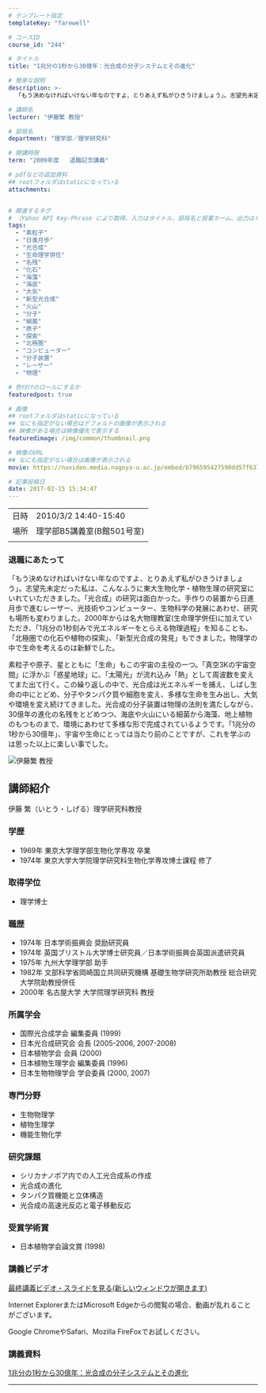 ```yaml
---
# テンプレート指定
templateKey: "farewell"

# コースID
course_id: "244"

# タイトル
title: "1兆分の1秒から30億年：光合成の分子システムとその進化"

# 簡単な説明
description: >-
  「もう決めなければいけない年なのですよ、とりあえず私がひきうけましょう」。志望先未定だった私は、こんなふうに東大生物化学・植物生理の研究室にいれていただきました。「光合成」の研究は面白かった。手作りの装置から日進月歩で進むレーザー、光技術やコンピューター、生物科学の発展にあわせ、研究も場所も変わりました。2000年からは名大物理教室(生命理学併任)に加えていただき、「1兆分の1秒刻みで光エネル ....

# 講師名
lecturer: "伊藤繁 教授"

# 部局名
department: "理学部／理学研究科"

# 開講時限
term: "2009年度	退職記念講義"

# pdfなどの追加資料
## rootフォルダはstaticになっている
attachments:


# 関連するタグ
# （Yahoo API Key-Phrase により取得。入力はタイトル、部局名と授業ホーム、出力はキーフレーズ（tags））
tags:
  - "素粒子"
  - "日進月歩"
  - "光合成"
  - "生命理学併任"
  - "名残"
  - "化石"
  - "海藻"
  - "海底"
  - "大気"
  - "新型光合成"
  - "火山"
  - "分子"
  - "細菌"
  - "原子"
  - "探索"
  - "北極圏"
  - "コンピューター"
  - "分子装置"
  - "レーザー"
  - "物理"

# 色付けのロールにするか
featuredpost: true

# 画像
## rootフォルダはstaticになっている
## なにも指定がない場合はデフォルトの画像が表示される
## 映像がある場合は映像優先で表示する
featuredimage: /img/common/thumbnail.png

# 映像のURL
## なにも指定がない場合は画像が表示される
movie: https://nuvideo.media.nagoya-u.ac.jp/embed/b796595427590dd57f63701e2e0341cae69903ab

# 記事投稿日
date: 2017-02-15 15:34:47
---
```


|   |   |
|---|---|
| 日時 | 2010/3/2  14:40-15:40 |
| 場所 | 理学部B5講義室(B館501号室) |
|   |   |


### 退職にあたって

「もう決めなければいけない年なのですよ、とりあえず私がひきうけましょう」。志望先未定だった私は、こんなふうに東大生物化学・植物生理の研究室にいれていただきました。「光合成」の研究は面白かった。手作りの装置から日進月歩で進むレーザー、光技術やコンピューター、生物科学の発展にあわせ、研究も場所も変わりました。2000年からは名大物理教室(生命理学併任)に加えていただき、「1兆分の1秒刻みで光エネルギーをとらえる物理過程」を知ることも、「北極圏での化石や植物の探索」、「新型光合成の発見」もできました。物理学の中で生命を考えるのは新鮮でした。

素粒子や原子、星とともに「生命」もこの宇宙の主役の一つ。「真空3Kの宇宙空間」に浮かぶ「惑星地球」に、「太陽光」が流れ込み「熱」として周波数を変えてまた出て行く。この繰り返しの中で、光合成は光エネルギーを捕え、しばし生命の中にとどめ、分子やタンパク質や細胞を変え、多様な生命を生み出し、大気や環境を変え続けてきました。光合成の分子装置は物理の法則を満たしながら、30億年の進化の名残をとどめつつ、海底や火山にいる細菌から海藻、地上植物のもつものまで、環境にあわせて多様な形で完成されているようです。「1兆分の1秒から30億年」、宇宙や生命にとっては当たり前のことですが、これを学ぶのは思った以上に楽しい事でした。


![伊藤繁 教授](https://ocw.nagoya-u.jp/files/244/sito.png) 

## 講師紹介

伊藤 繁（いとう・しげる）理学研究科教授

### 学歴

* 1969年 東京大学理学部生物化学専攻 卒業
* 1974年 東京大学大学院理学研究科生物化学専攻博士課程 修了

### 取得学位

* 理学博士

### 職歴

* 1974年 日本学術振興会 奨励研究員
* 1974年 英国ブリストル大学博士研究員／日本学術振興会英国派遣研究員
* 1975年 九州大学理学部 助手
* 1982年 文部科学省岡崎国立共同研究機構 基礎生物学研究所助教授 総合研究大学院助教授併任
* 2000年 名古屋大学 大学院理学研究科 教授

### 所属学会

* 国際光合成学会 編集委員 (1999)
* 日本光合成研究会 会長 (2005-2006, 2007-2008)
* 日本植物学会 会員 (2000)
* 日本植物生理学会 編集委員 (1996)
* 日本生物物理学会 学会委員 (2000, 2007)

### 専門分野

* 生物物理学
* 植物生理学
* 機能生物化学

### 研究課題

* シリカナノポア内での人工光合成系の作成
* 光合成の進化
* タンパク質機能と立体構造
* 光合成の高速光反応と電子移動反応

### 受賞学術賞

* 日本植物学会論文賞 (1998)


### 講義ビデオ

<a href="https://nuvideo.media.nagoya-u.ac.jp/embed/937b74f41892cc1082178a7b37a32fbc0f89cb64" target="blank">最終講義ビデオ・スライドを見る(新しいウィンドウが開きます)</a>


Internet ExplorerまたはMicrosoft Edgeからの閲覧の場合、動画が乱れることがございます。

Google ChromeやSafari、Mozilla FireFoxでお試しください。

### 講義資料

[1兆分の1秒から30億年：光合成の分子システムとその進化](https://ocw.nagoya-u.jp/files/244/lect_notes.pdf) 


-----